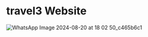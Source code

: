 # travel3 Website 


![WhatsApp Image 2024-08-20 at 18 02 50_c465b6c1](https://github.com/user-attachments/assets/72998502-d241-4019-9781-06e449d9fa2f)
